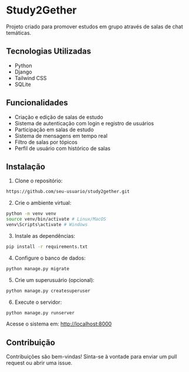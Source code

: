 # Study2Gether

Projeto criado para promover estudos em grupo através de salas de chat temáticas.

## Tecnologias Utilizadas

- Python
- Django
- Tailwind CSS
- SQLite

## Funcionalidades

- Criação e edição de salas de estudo
- Sistema de autenticação com login e registro de usuários
- Participação em salas de estudo
- Sistema de mensagens em tempo real
- Filtro de salas por tópicos
- Perfil de usuário com histórico de salas

## Instalação

1. Clone o repositório:

```bash
https://github.com/seu-usuario/study2gether.git
```

2. Crie o ambiente virtual:

```bash
python -m venv venv
source venv/bin/activate # Linux/MacOS
venv\Scripts\activate # Windows
```

3. Instale as dependências:

```bash
pip install -r requirements.txt
```

4. Configure o banco de dados:

```bash
python manage.py migrate
```

5. Crie um superusuário (opcional):

```bash
python manage.py createsuperuser
```

6. Execute o servidor:

```bash
python manage.py runserver
```

Acesse o sistema em: [http://localhost:8000](http://localhost:8000)

## Contribuição

Contribuições são bem-vindas! Sinta-se à vontade para enviar um pull request ou abrir uma issue.


